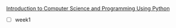 [Introduction to Computer Science and Programming Using Python](https://courses.edx.org/courses/course-v1:MITx+6.00.1x+2T2018/course/)

- [ ] week1
